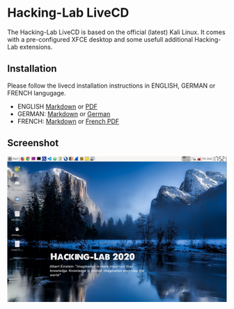 # Hacking-Lab LiveCD
The Hacking-Lab LiveCD is based on the official (latest) Kali Linux. It comes with a pre-configured XFCE desktop and some usefull additional Hacking-Lab extensions. 

## Installation
Please follow the livecd installation instructions in ENGLISH, GERMAN or FRENCH langugage. 

* ENGLISH [Markdown](./guides/install-livecd-en.md) or [PDF](./guides/install-livecd-en.pdf)
* GERMAN: [Markdown](./guides/install-livecd-de.md) or [German](./guides/install-livecd-de.pdf) 
* FRENCH: [Markdown](./guides/install-livecd-fr.md) or [French PDF](./guides/install-livecd-fr.pdf)


## Screenshot

![Boot](./img/lcd3.png)

